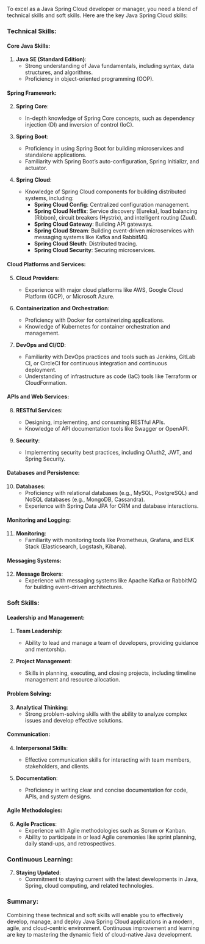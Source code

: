 To excel as a Java Spring Cloud developer or manager, you need a blend of technical skills and soft skills. Here are the key Java Spring Cloud skills:

### Technical Skills:

#### Core Java Skills:
1. **Java SE (Standard Edition)**:
    - Strong understanding of Java fundamentals, including syntax, data structures, and algorithms.
    - Proficiency in object-oriented programming (OOP).

#### Spring Framework:
2. **Spring Core**:
    - In-depth knowledge of Spring Core concepts, such as dependency injection (DI) and inversion of control (IoC).

3. **Spring Boot**:
    - Proficiency in using Spring Boot for building microservices and standalone applications.
    - Familiarity with Spring Boot’s auto-configuration, Spring Initializr, and actuator.

4. **Spring Cloud**:
    - Knowledge of Spring Cloud components for building distributed systems, including:
        - **Spring Cloud Config**: Centralized configuration management.
        - **Spring Cloud Netflix**: Service discovery (Eureka), load balancing (Ribbon), circuit breakers (Hystrix), and intelligent routing (Zuul).
        - **Spring Cloud Gateway**: Building API gateways.
        - **Spring Cloud Stream**: Building event-driven microservices with messaging systems like Kafka and RabbitMQ.
        - **Spring Cloud Sleuth**: Distributed tracing.
        - **Spring Cloud Security**: Securing microservices.

#### Cloud Platforms and Services:
5. **Cloud Providers**:
    - Experience with major cloud platforms like AWS, Google Cloud Platform (GCP), or Microsoft Azure.

6. **Containerization and Orchestration**:
    - Proficiency with Docker for containerizing applications.
    - Knowledge of Kubernetes for container orchestration and management.

7. **DevOps and CI/CD**:
    - Familiarity with DevOps practices and tools such as Jenkins, GitLab CI, or CircleCI for continuous integration and continuous deployment.
    - Understanding of infrastructure as code (IaC) tools like Terraform or CloudFormation.

#### APIs and Web Services:
8. **RESTful Services**:
    - Designing, implementing, and consuming RESTful APIs.
    - Knowledge of API documentation tools like Swagger or OpenAPI.

9. **Security**:
    - Implementing security best practices, including OAuth2, JWT, and Spring Security.

#### Databases and Persistence:
10. **Databases**:
    - Proficiency with relational databases (e.g., MySQL, PostgreSQL) and NoSQL databases (e.g., MongoDB, Cassandra).
    - Experience with Spring Data JPA for ORM and database interactions.

#### Monitoring and Logging:
11. **Monitoring**:
    - Familiarity with monitoring tools like Prometheus, Grafana, and ELK Stack (Elasticsearch, Logstash, Kibana).

#### Messaging Systems:
12. **Message Brokers**:
    - Experience with messaging systems like Apache Kafka or RabbitMQ for building event-driven architectures.

### Soft Skills:

#### Leadership and Management:
1. **Team Leadership**:
    - Ability to lead and manage a team of developers, providing guidance and mentorship.

2. **Project Management**:
    - Skills in planning, executing, and closing projects, including timeline management and resource allocation.

#### Problem Solving:
3. **Analytical Thinking**:
    - Strong problem-solving skills with the ability to analyze complex issues and develop effective solutions.

#### Communication:
4. **Interpersonal Skills**:
    - Effective communication skills for interacting with team members, stakeholders, and clients.

5. **Documentation**:
    - Proficiency in writing clear and concise documentation for code, APIs, and system designs.

#### Agile Methodologies:
6. **Agile Practices**:
    - Experience with Agile methodologies such as Scrum or Kanban.
    - Ability to participate in or lead Agile ceremonies like sprint planning, daily stand-ups, and retrospectives.

### Continuous Learning:
7. **Staying Updated**:
    - Commitment to staying current with the latest developments in Java, Spring, cloud computing, and related technologies.

### Summary:
Combining these technical and soft skills will enable you to effectively develop, manage, and deploy Java Spring Cloud applications in a modern, agile, and cloud-centric environment. Continuous improvement and learning are key to mastering the dynamic field of cloud-native Java development.
